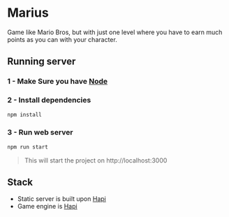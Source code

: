 # Marius
Game like Mario Bros, but with just one level where you have to earn much points as you can with your character.

## Running server

### 1 - Make Sure you have [Node](https://nodejs.org/)

### 2 - Install dependencies

```javascript
npm install
```
### 3 - Run web server

```javascript
npm run start
```
> This will start the project on http://localhost:3000

## Stack

- Static server is built upon [Hapi](http://hapijs.com/)
- Game engine is [Hapi](https://phaser.io/)

